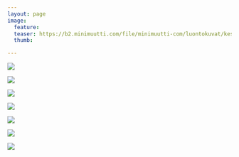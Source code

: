 ```yaml
---
layout: page
image:
  feature:
  teaser: https://b2.minimuutti.com/file/minimuutti-com/luontokuvat/kes%C3%A4/13/DS65865-245px.jpg
  thumb:

---
```


![](https://b2.minimuutti.com/file/minimuutti-com/luontokuvat/kes%C3%A4/13/DS658551-800px.jpg)

![](https://b2.minimuutti.com/file/minimuutti-com/luontokuvat/kes%C3%A4/13/DS658651-800px.jpg)

![](https://b2.minimuutti.com/file/minimuutti-com/luontokuvat/kes%C3%A4/13/DS658681-800px.jpg)

![](https://b2.minimuutti.com/file/minimuutti-com/luontokuvat/kes%C3%A4/13/DS658751-800px.jpg)

![](https://b2.minimuutti.com/file/minimuutti-com/luontokuvat/kes%C3%A4/13/DS659711-800px.jpg)

![](https://b2.minimuutti.com/file/minimuutti-com/luontokuvat/kes%C3%A4/13/DS659641-800px.jpg)

![](https://b2.minimuutti.com/file/minimuutti-com/luontokuvat/kes%C3%A4/13/DS659661-800px.jpg)
